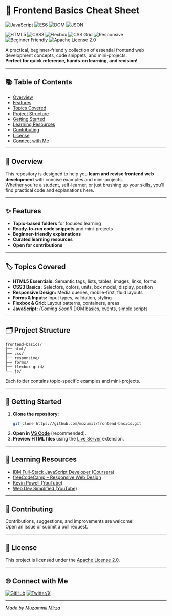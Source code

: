 <!--
  A comprehensive, beginner-friendly resource for HTML, CSS, Responsive Design, Flexbox, Grid, and Forms.
  Includes code snippets, mini-projects, and learning resources for web development.
  Ideal for students, self-learners, and anyone looking to master frontend fundamentals.
  Author: Muhammad Muzammil Mirza (@mozumil)
-->

# 🚀 Frontend Basics Cheat Sheet

![JavaScript](https://img.shields.io/badge/JavaScript-F7DF1E?style=for-the-badge&logo=javascript&logoColor=black)
![ES6](https://img.shields.io/badge/ES6%2B-Syntax-F7DF1E?style=for-the-badge&logo=javascript&logoColor=black)
![DOM](https://img.shields.io/badge/DOM-Manipulation-ffca28?style=for-the-badge)
![JSON](https://img.shields.io/badge/JSON-Data-ffb703?style=for-the-badge)

![HTML5](https://img.shields.io/badge/HTML5-E34F26?style=for-the-badge&logo=html5&logoColor=white)
![CSS3](https://img.shields.io/badge/CSS3-1572B6?style=for-the-badge&logo=css3&logoColor=white)
![Flexbox](https://img.shields.io/badge/Flexbox-Layout-3a86ff?style=for-the-badge)
![CSS Grid](https://img.shields.io/badge/CSS%20Grid-Layout-8338ec?style=for-the-badge)
![Responsive](https://img.shields.io/badge/Responsive-Design-29B6F6?style=for-the-badge)
![Beginner Friendly](https://img.shields.io/badge/Beginner-Friendly-brightgreen?style=for-the-badge)
![Apache License 2.0](https://img.shields.io/badge/License-Apache_2.0-yellow?style=for-the-badge)


A practical, beginner-friendly collection of essential frontend web development concepts, code snippets, and mini-projects.  
**Perfect for quick reference, hands-on learning, and revision!**

---

## 📚 Table of Contents

- [Overview](#-overview)
- [Features](#-features)
- [Topics Covered](#-topics-covered)
- [Project Structure](#-project-structure)
- [Getting Started](#-getting-started)
- [Learning Resources](#-learning-resources)
- [Contributing](#-contributing)
- [License](#-license)
- [Connect with Me](#-connect-with-me)

---

## 📝 Overview

This repository is designed to help you **learn and revise frontend web development** with concise examples and mini-projects.  
Whether you're a student, self-learner, or just brushing up your skills, you'll find practical code and explanations here.

---

## ✨ Features

- **Topic-based folders** for focused learning
- **Ready-to-run code snippets** and mini-projects
- **Beginner-friendly explanations**
- **Curated learning resources**
- **Open for contributions**

---

## 🏷️ Topics Covered

- **HTML5 Essentials:** Semantic tags, lists, tables, images, links, forms
- **CSS3 Basics:** Selectors, colors, units, box model, display, position
- **Responsive Design:** Media queries, mobile-first, fluid layouts
- **Forms & Inputs:** Input types, validation, styling
- **Flexbox & Grid:** Layout patterns, containers, areas
- **JavaScript:** *(Coming Soon!)* DOM basics, events, simple scripts

---

## 🗂️ Project Structure

```
frontend-basics/
├── html/
├── css/
├── responsive/
├── forms/
├── flexbox-grid/
└── js/
```
Each folder contains topic-specific examples and mini-projects.

---

## 🚦 Getting Started

1. **Clone the repository:**
   ```bash
   git clone https://github.com/mozumil/frontend-basics.git
   ```
2. **Open in [VS Code](https://code.visualstudio.com/)** (recommended).
3. **Preview HTML files** using the [Live Server](https://marketplace.visualstudio.com/items?itemName=ritwickdey.LiveServer) extension.

---

## 📖 Learning Resources

- [IBM Full-Stack JavaScript Developer (Coursera)](https://www.coursera.org/professional-certificates/ibm-full-stack-javascript-developer)
- [freeCodeCamp – Responsive Web Design](https://www.freecodecamp.org/learn/2022/responsive-web-design/)
- [Kevin Powell (YouTube)](https://www.youtube.com/@KevinPowell)
- [Web Dev Simplified (YouTube)](https://www.youtube.com/@WebDevSimplified)

---

## 🤝 Contributing

Contributions, suggestions, and improvements are welcome!  
Open an issue or submit a pull request.

---

## 📝 License

This project is licensed under the [Apache License 2.0](LICENSE).

---

## 🌐 Connect with Me

[![GitHub](https://img.shields.io/badge/GitHub-mozumil-181717?style=flat&logo=github)](https://github.com/mozumil)
[![Twitter/X](https://img.shields.io/badge/Twitter-MuzammilMirza-1DA1F2?style=flat&logo=twitter)](https://x.com/hiMuzammil)

---

*Made by [Muzammil Mirza](https://github.com/mozumil)*
